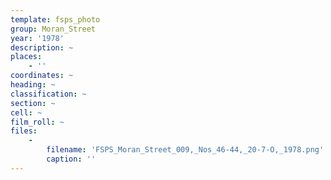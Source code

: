 ```yaml
---
template: fsps_photo
group: Moran_Street
year: '1978'
description: ~
places:
    - ''
coordinates: ~
heading: ~
classification: ~
section: ~
cell: ~
film_roll: ~
files:
    -
        filename: 'FSPS_Moran_Street_009,_Nos_46-44,_20-7-O,_1978.png'
        caption: ''
---
```

